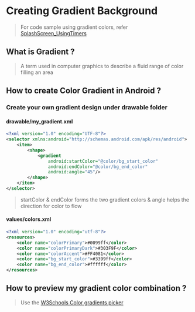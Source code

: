 # Creating Gradient Background

> For code sample using gradient colors, refer [SplashScreen_UsingTimers](https://github.com/iamvickyav/SplashScreen_UsingTimer/blob/master/README.md)
## What is Gradient ?

> A term used in computer graphics to describe a fluid range of color filling an area

## How to create Color Gradient in Android ?

### Create your own gradient design under drawable folder

#### drawable/my_gradient.xml

```xml
<?xml version="1.0" encoding="UTF-8"?>
<selector xmlns:android="http://schemas.android.com/apk/res/android">
    <item>
        <shape>
            <gradient
                android:startColor="@color/bg_start_color"
                android:endColor="@color/bg_end_color"
                android:angle="45"/>
        </shape>
    </item>
</selector>
```

> startColor & endColor forms the two gradient colors & angle helps the direction for color to flow

#### values/colors.xml

```xml
<?xml version="1.0" encoding="utf-8"?>
<resources>
    <color name="colorPrimary">#0099ff</color>
    <color name="colorPrimaryDark">#303F9F</color>
    <color name="colorAccent">#FF4081</color>
    <color name="bg_start_color">#3399ff</color>
    <color name="bg_end_color">#ffffff</color>
</resources>
```

## How to preview my gradient color combination ?

> Use the [W3Schools Color gradients picker](https://www.w3schools.com/colors/colors_gradient.asp) 
